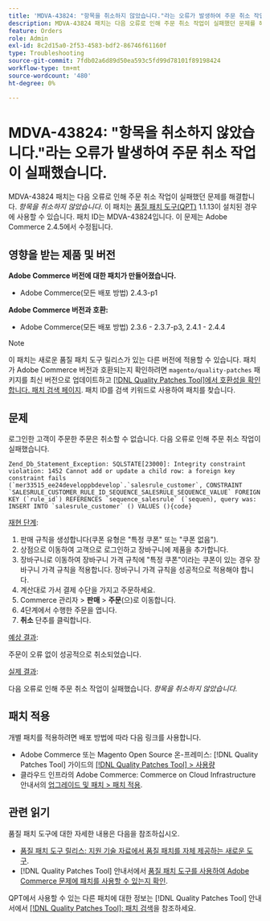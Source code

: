 ```yaml
---
title: 'MDVA-43824: "항목을 취소하지 않았습니다."라는 오류가 발생하여 주문 취소 작업이 실패했습니다.'
description: MDVA-43824 패치는 다음 오류로 인해 주문 취소 작업이 실패했던 문제를 해결합니다. *항목을 취소하지 않았습니다*. 이 패치는 [Quality Patches Tool (QPT)](https://experienceleague.adobe.com/en/docs/commerce-operations/tools/quality-patches-tool/quality-patches-tool-to-self-serve-quality-patches) 1.1.13이 설치된 경우 사용할 수 있습니다. 패치 ID는 MDVA-43824입니다. 이 문제는 Adobe Commerce 2.4.5에서 수정됩니다.
feature: Orders
role: Admin
exl-id: 8c2d15a0-2f53-4583-bdf2-86746f61160f
type: Troubleshooting
source-git-commit: 7fdb02a6d89d50ea593c5fd99d78101f89198424
workflow-type: tm+mt
source-wordcount: '480'
ht-degree: 0%

---
```


# MDVA-43824: &quot;항목을 취소하지 않았습니다.&quot;라는 오류가 발생하여 주문 취소 작업이 실패했습니다.

MDVA-43824 패치는 다음 오류로 인해 주문 취소 작업이 실패했던 문제를 해결합니다. *항목을 취소하지 않았습니다*. 이 패치는 [품질 패치 도구(QPT)](https://experienceleague.adobe.com/en/docs/commerce-operations/tools/quality-patches-tool/quality-patches-tool-to-self-serve-quality-patches) 1.1.13이 설치된 경우에 사용할 수 있습니다. 패치 ID는 MDVA-43824입니다. 이 문제는 Adobe Commerce 2.4.5에서 수정됩니다.

## 영향을 받는 제품 및 버전

**Adobe Commerce 버전에 대한 패치가 만들어졌습니다.**

* Adobe Commerce(모든 배포 방법) 2.4.3-p1

**Adobe Commerce 버전과 호환:**

* Adobe Commerce(모든 배포 방법) 2.3.6 - 2.3.7-p3, 2.4.1 - 2.4.4

>[!NOTE]
>
>이 패치는 새로운 품질 패치 도구 릴리스가 있는 다른 버전에 적용할 수 있습니다. 패치가 Adobe Commerce 버전과 호환되는지 확인하려면 `magento/quality-patches` 패키지를 최신 버전으로 업데이트하고 [[!DNL Quality Patches Tool]에서 호환성을 확인합니다. 패치 검색 페이지](https://experienceleague.adobe.com/en/docs/commerce-operations/tools/quality-patches-tool/quality-patches-tool-to-self-serve-quality-patches). 패치 ID를 검색 키워드로 사용하여 패치를 찾습니다.

## 문제

로그인한 고객이 주문한 주문은 취소할 수 없습니다. 다음 오류로 인해 주문 취소 작업이 실패했습니다.

```
Zend_Db_Statement_Exception: SQLSTATE[23000]: Integrity constraint violation: 1452 Cannot add or update a child row: a foreign key constraint fails (`mer33515_ee24developpbdevelop`.`salesrule_customer`, CONSTRAINT `SALESRULE_CUSTOMER_RULE_ID_SEQUENCE_SALESRULE_SEQUENCE_VALUE` FOREIGN KEY (`rule_id`) REFERENCES `sequence_salesrule` (`sequen), query was: INSERT INTO `salesrule_customer` () VALUES (){code}
```

<u>재현 단계</u>:

1. 판매 규칙을 생성합니다(쿠폰 유형은 &quot;특정 쿠폰&quot; 또는 &quot;쿠폰 없음&quot;).
1. 상점으로 이동하여 고객으로 로그인하고 장바구니에 제품을 추가합니다.
1. 장바구니로 이동하여 장바구니 가격 규칙에 &quot;특정 쿠폰&quot;이라는 쿠폰이 있는 경우 장바구니 가격 규칙을 적용합니다. 장바구니 가격 규칙을 성공적으로 적용해야 합니다.
1. 계산대로 가서 결제 수단을 가지고 주문하세요.
1. Commerce 관리자 > **판매** > **주문**(으)로 이동합니다.
1. 4단계에서 수행한 주문을 엽니다.
1. **취소** 단추를 클릭합니다.

<u>예상 결과</u>:

주문이 오류 없이 성공적으로 취소되었습니다.

<u>실제 결과</u>:

다음 오류로 인해 주문 취소 작업이 실패했습니다. *항목을 취소하지 않았습니다.*

## 패치 적용

개별 패치를 적용하려면 배포 방법에 따라 다음 링크를 사용합니다.

* Adobe Commerce 또는 Magento Open Source 온-프레미스: [!DNL Quality Patches Tool] 가이드의 [[!DNL Quality Patches Tool] > 사용량](/help/tools/quality-patches-tool/usage.md)
* 클라우드 인프라의 Adobe Commerce: Commerce on Cloud Infrastructure 안내서의 [업그레이드 및 패치 > 패치 적용](https://experienceleague.adobe.com/docs/commerce-cloud-service/user-guide/develop/upgrade/apply-patches.html).

## 관련 읽기

품질 패치 도구에 대한 자세한 내용은 다음을 참조하십시오.

* [품질 패치 도구 릴리스: 지원 기술 자료에서 품질 패치를 자체 제공하는 새로운 도구](https://experienceleague.adobe.com/en/docs/commerce-operations/tools/quality-patches-tool/quality-patches-tool-to-self-serve-quality-patches).
* [!DNL Quality Patches Tool] 안내서에서 [품질 패치 도구를 사용하여 Adobe Commerce 문제에 패치를 사용할 수 있는지 확인](/help/tools/quality-patches-tool/patches-available-in-qpt/check-patch-for-magento-issue-with-magento-quality-patches.md).

QPT에서 사용할 수 있는 다른 패치에 대한 정보는 [!DNL Quality Patches Tool] 안내서에서 [[!DNL Quality Patches Tool]: 패치 검색](https://experienceleague.adobe.com/tools/commerce-quality-patches/index.html)을 참조하세요.
